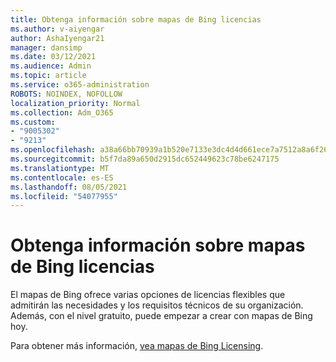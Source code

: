 ```yaml
---
title: Obtenga información sobre mapas de Bing licencias
ms.author: v-aiyengar
author: AshaIyengar21
manager: dansimp
ms.date: 03/12/2021
ms.audience: Admin
ms.topic: article
ms.service: o365-administration
ROBOTS: NOINDEX, NOFOLLOW
localization_priority: Normal
ms.collection: Adm_O365
ms.custom:
- "9005302"
- "9213"
ms.openlocfilehash: a38a66bb70939a1b520e7133e3dc4d4d661ece7a7512a8a6f263bcc365c71165
ms.sourcegitcommit: b5f7da89a650d2915dc652449623c78be6247175
ms.translationtype: MT
ms.contentlocale: es-ES
ms.lasthandoff: 08/05/2021
ms.locfileid: "54077955"
---
```

# <a name="learn-about-bing-maps-licensing"></a>Obtenga información sobre mapas de Bing licencias

El mapas de Bing ofrece varias opciones de licencias flexibles que admitirán las necesidades y los requisitos técnicos de su organización. Además, con el nivel gratuito, puede empezar a crear con mapas de Bing hoy.

Para obtener más información, [vea mapas de Bing Licensing](https://go.microsoft.com/fwlink/?linkid=2150203).
